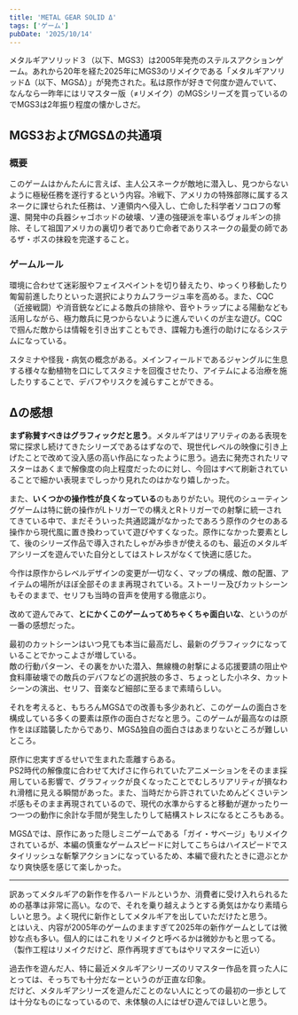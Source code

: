 ```yaml
---
title: 'METAL GEAR SOLID Δ'
tags: ['ゲーム']
pubDate: '2025/10/14'
---
```


メタルギアソリッド３（以下、MGS3）は2005年発売のステルスアクションゲーム。あれから20年を経た2025年にMGS3のリメイクである「メタルギアソリッドΔ（以下、MGSΔ）」が発売された。私は原作が好きで何度か遊んでいて、なんなら一昨年にはリマスター版（≠リメイク）のMGSシリーズを買っているのでMGS3は2年振り程度の懐かしさだ。

## MGS3およびMGSΔの共通項

### 概要

このゲームはかんたんに言えば、主人公スネークが敵地に潜入し、見つからないように極秘任務を遂行するという内容。冷戦下、アメリカの特殊部隊に属するスネークに課せられた任務は、ソ連領内へ侵入し、亡命した科学者ソコロフの奪還、開発中の兵器シャゴホッドの破壊、ソ連の強硬派を率いるヴォルギンの排除、そして祖国アメリカの裏切り者であり亡命者でありスネークの最愛の師であるザ・ボスの抹殺を完遂すること。

### ゲームルール

環境に合わせて迷彩服やフェイスペイントを切り替えたり、ゆっくり移動したり匍匐前進したりといった選択によりカムフラージュ率を高める。また、CQC（近接戦闘）や消音銃などによる敵兵の排除や、音やトラップによる陽動なども活用しながら、極力敵兵に見つからないように進んでいくのが主な遊び。CQCで掴んだ敵からは情報を引き出すこともでき、諜報力も進行の助けになるシステムになっている。

スタミナや怪我・病気の概念がある。メインフィールドであるジャングルに生息する様々な動植物を口にしてスタミナを回復させたり、アイテムによる治療を施したりすることで、デバフやリスクを減らすことができる。

## Δの感想

**まず称賛すべきはグラフィックだと思う**。メタルギアはリアリティのある表現を常に探求し続けてきたシリーズであるはずなので、現世代レベルの映像に引き上げたことで改めて没入感の高い作品になったように思う。過去に発売されたリマスターはあくまで解像度の向上程度だったのに対し、今回はすべて刷新されていることで細かい表現までしっかり見れたのはかなり嬉しかった。

また、**いくつかの操作性が良くなっている**のもありがたい。現代のシューティングゲームは特に銃の操作がLトリガーでの構えとRトリガーでの射撃に統一されてきている中で、まだそういった共通認識がなかったであろう原作のクセのある操作から現代風に置き換わっていて遊びやすくなった。原作になかった要素として、後のシリーズ作品で導入されたしゃがみ歩きが使えるのも、最近のメタルギアシリーズを遊んでいた自分としてはストレスがなくて快適に感じた。

今作は原作からレベルデザインの変更が一切なく、マップの構成、敵の配置、アイテムの場所がほぼ全部そのまま再現されている。ストーリー及びカットシーンもそのままで、セリフも当時の音声を使用する徹底ぶり。

改めて遊んでみて、**とにかくこのゲームってめちゃくちゃ面白いな**、というのが一番の感想だった。

最初のカットシーンはいつ見ても本当に最高だし、最新のグラフィックになっていることでかっこよさが増している。<br>
敵の行動パターン、その裏をかいた潜入、無線機の射撃による応援要請の阻止や食料庫破壊での敵兵のデバフなどの選択肢の多さ、ちょっとした小ネタ、カットシーンの演出、セリフ、音楽など細部に至るまで素晴らしい。

それを考えると、もちろんMGSΔでの改善も多少あれど、このゲームの面白さを構成している多くの要素は原作の面白さだなと思う。このゲームが最高なのは原作をほぼ踏襲したからであり、MGSΔ独自の面白さはあまりないところが難しいところ。

原作に忠実すぎるせいで生まれた乖離すらある。<br>
PS2時代の解像度に合わせて大げさに作られていたアニメーションをそのまま採用している影響で、グラフィックが良くなったことでむしろリアリティが損なわれ滑稽に見える瞬間があった。また、当時だから許されていためんどくさいテンポ感もそのまま再現されているので、現代の水準からすると移動が遅かったり一つ一つの動作に余計な手間が発生したりして結構ストレスになるところもある。

MGSΔでは、原作にあった隠しミニゲームである「ガイ・サベージ」もリメイクされているが、本編の慎重なゲームスピードに対してこちらはハイスピードでスタイリッシュな斬撃アクションになっているため、本編で疲れたときに遊ぶとかなり爽快感を感じて楽しかった。

---

訳あってメタルギアの新作を作るハードルというか、消費者に受け入れられるための基準は非常に高い。なので、それを乗り越えようとする勇気はかなり素晴らしいと思う。よく現代に新作としてメタルギアを出していただけたと思う。<br>
とはいえ、内容が2005年のゲームのまますぎて2025年の新作ゲームとしては微妙な点も多い。個人的にはこれをリメイクと呼べるかは微妙かもと思ってる。（製作工程はリメイクだけど、原作再現すぎてもはやリマスターに近い）

過去作を遊んだ人、特に最近メタルギアシリーズのリマスター作品を買った人にとっては、そっちでも十分だなーというのが正直な印象。<br>
だけど、メタルギアシリーズを遊んだことのない人にとっての最初の一歩としては十分なものになっているので、未体験の人にはぜひ遊んでほしいと思う。
